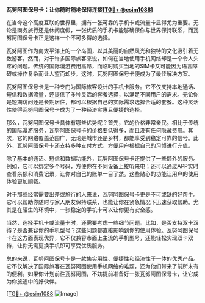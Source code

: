 **瓦努阿图保号卡：让你随时随地保持连接[[TG💪+ @esim1088](https://t.me/s/esim1088)]**

在当今这个高度互联的世界里，拥有一张可靠的手机卡或流量卡显得尤为重要。无论是商务旅行还是休闲度假，一张优质的手机卡能够确保你与世界保持联系，而瓦努阿图保号卡正是这样一个不可多得的选择。

瓦努阿图作为南太平洋上的一个岛国，以其美丽的自然风光和独特的文化吸引着无数游客。然而，对于许多国际旅客来说，如何在当地使用手机网络却是一个令人头疼的问题。传统的国际漫游费用高昂，而临时购买当地的SIM卡又可能因为语言障碍或操作复杂而让人望而却步。这时，瓦努阿图保号卡便成为了最佳解决方案。

瓦努阿图保号卡是一种专门为国际旅客设计的手机卡服务。它不仅支持本地通话、短信和数据流量，还提供了多种灵活的套餐选择，以满足不同用户的需求。无论你是短期访问还是长期居住，都可以根据自己的实际需求选择合适的套餐。这种灵活性使得瓦努阿图保号卡成为了一种经济实惠且便捷的选择。

那么，瓦努阿图保号卡具体有哪些优势呢？首先，它的价格非常亲民。相比于传统的国际漫游服务，瓦努阿图保号卡的价格要低得多，而且没有任何隐藏费用。其次，它的网络覆盖范围广，无论是城市还是乡村，都能享受到稳定可靠的信号。此外，瓦努阿图保号卡还支持多种支付方式，方便用户根据自己的习惯进行充值。

除了基本的通话、短信和数据功能外，瓦努阿图保号卡还提供了一些额外的服务。例如，它可以绑定多个号码，方便你在不同设备上接听来电；还可以通过APP实时查看余额和消费记录，让你对自己的账单一目了然。这些贴心的功能让用户的使用体验更加顺畅。

对于那些经常需要出差或旅行的人来说，瓦努阿图保号卡更是不可或缺的好帮手。它可以帮助你随时与家人朋友保持联系，也能让你在紧急情况下迅速获取帮助。尤其是在陌生的环境中，一张稳定的手机卡可以让你更有安全感。

当然，选择手机卡或流量卡时，还需要考虑一些细节问题。比如，是否支持双卡双待？是否兼容你的手机型号？这些问题都直接影响到你的使用体验。瓦努阿图保号卡在这方面表现优异，它不仅兼容市面上主流的手机型号，还能轻松实现双卡双待，让你无需更换手机即可享受优质服务。

总的来说，瓦努阿图保号卡是一款集实用性、便捷性和经济性于一体的优秀产品。它不仅解决了国际旅客在瓦努阿图使用手机网络的难题，还为他们带来了前所未有的便利。如果你计划前往瓦努阿图，不妨提前准备好一张瓦努阿图保号卡，让它成为你旅途中的好伙伴。

[[TG💪+ @esim1088](https://t.me/s/esim1088) ![Image](https://i.postimg.cc/4NQfJmqS/Snipaste-2025-05-13-00-14-12.png)]